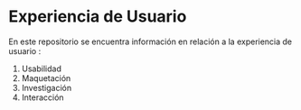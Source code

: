 # Experiencia de Usuario

En este repositorio se encuentra información en relación a la experiencia de usuario :

1. Usabilidad
2. Maquetación
3. Investigación
4. Interacción
